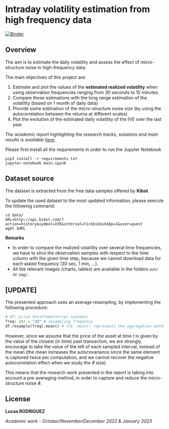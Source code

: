 # Intraday volatility estimation from high frequency data

[![Binder](https://mybinder.org/badge_logo.svg)](https://mybinder.org/v2/gh/lcsrodriguez/HFT-IntradayVol-Estimation/HEAD?urlpath=https%3A%2F%2Fgithub.com%2Flcsrodriguez%2FHFT-IntradayVol-Estimation%2Fblob%2Fmain%2Fmain.ipynb)

## Overview

The aim is to estimate the daily volatility and assess the effect of micro-structure noise in high-frequency data.

The main objectives of this project are:

1. Estimate and plot the values of the **estimated realized volatility** when using observation frequencies ranging from 30 seconds to 15 minutes.
2. Compare these estimations with the long range estimation of the volatility (based on 1 month of daily data)
3. Provide some estimation of the micro-structure noise size (by using the autocorrelation between the returns at different scales)
4. Plot the evolution of the estimated daily volatility of the IVE over the last year.


*The academic report highlighting the research tracks, solutions and main results is available [here](docs/report.pdf).*


Please first install all the requirements in order to run the Jupyter Notebook
```shell
pip3 install -r requirements.txt
jupyter-notebook main.ipynb
```

## Dataset source


The dataset is extracted from the free data samples offered by **Kibot**.

To update the used dataset to the most updated information, please execute the following command:


```shell
cd data/
URL=http://api.kibot.com/?action=history&symbol=IVE&interval=tickbidask&bp=1&user=guest
wget $URL
```


**Remarks**
- In order to compare the realized volatility over several time frequencies, we have to slice the observation samples with respect to the time column with the given time step, because we cannot download data for each asked frequency (30 sec, 1 min, ...).
- All the relevant images (charts, tables) are available in the folders `out/` or `img/`.

## [UPDATE]

The presented approach uses an average resampling, by implementing the following procedure:

```python
# df: price dataframe/series (pandas)
freq: str = "1D" # resampling frequency
df.resample(freq).mean() # the .mean() represents the aggregation method used. 
```

However, since we assume that the price of the asset at time $t$ is given by the value of the closest (in time) past transaction, we are strongly encourage to take the value of the left of each sampled interval, instead of the mean (the mean increases the autocovariance since the same element is captured twice per computation, and we cannot recover the negative autocorrelation effect when we study the $\vartheta$ size).

This means that the research work presented in the report is taking into account a pre-averaging method, in order to capture and reduce the micro-structure noise $\vartheta$.

## License

**Lucas RODRIGUEZ**

*Academic work - October/November/December 2022 & January 2023*


